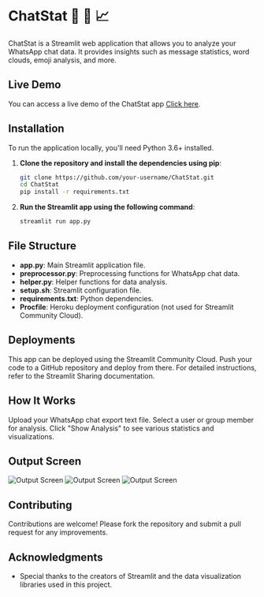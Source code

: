 # ChatStat 💬 📲 📈

ChatStat is a Streamlit web application that allows you to analyze your WhatsApp chat data. It provides insights such as message statistics, word clouds, emoji analysis, and more.

## Live Demo

You can access a live demo of the ChatStat app [Click here](https://chatstat-akash.streamlit.app/#6024).

## Installation

To run the application locally, you'll need Python 3.6+ installed. 

1. **Clone the repository and install the dependencies using pip**:

    ```sh
    git clone https://github.com/your-username/ChatStat.git
    cd ChatStat
    pip install -r requirements.txt

2. **Run the Streamlit app using the following command**:
    ```sh
    streamlit run app.py

## File Structure
- **app.py**: Main Streamlit application file.
- **preprocessor.py**: Preprocessing functions for WhatsApp chat data.
- **helper.py**: Helper functions for data analysis.
- **setup.sh**: Streamlit configuration file.
- **requirements.txt**: Python dependencies.
- **Procfile**: Heroku deployment configuration (not used for Streamlit Community Cloud).

## Deployments
This app can be deployed using the Streamlit Community Cloud. Push your code to a GitHub repository and deploy from there. For detailed instructions, refer to the Streamlit Sharing documentation.

## How It Works
Upload your WhatsApp chat export text file.
Select a user or group member for analysis.
Click "Show Analysis" to see various statistics and visualizations.


## Output Screen

![Output Screen](https://drive.google.com/uc?id=1PtKSiwWoLr2hnjigFfCze-x2_5GqsVAJ)
![Output Screen](https://drive.google.com/uc?id=1VVjK7sQBnCFdT4d5N4kF0hVOzc58VFSJ)
![Output Screen](https://drive.google.com/uc?id=1840WwdmFGp98ssa79orlMuLyYCodm-S9)


## Contributing
Contributions are welcome! Please fork the repository and submit a pull request for any improvements.

## Acknowledgments
- Special thanks to the creators of Streamlit and the data visualization libraries used in this project.
